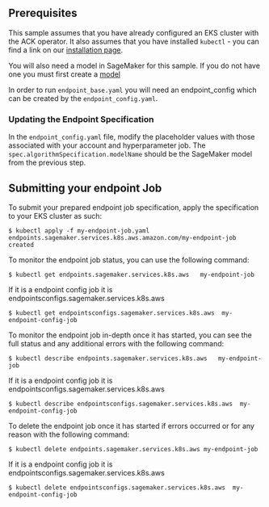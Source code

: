 ## Prerequisites

This sample assumes that you have already configured an EKS cluster with the ACK operator. It also assumes that you have installed `kubectl` - you can find a link on our [installation page](TODO).

You will also need a model in SageMaker for this sample. If you do not have one you must first create a [model](https://docs.aws.amazon.com/sagemaker/latest/dg/sagemaker-mkt-model-pkg-model.html)

In order to run `endpoint_base.yaml` you will need an endpoint_config which can be created by the `endpoint_config.yaml`.



### Updating the Endpoint Specification

In the `endpoint_config.yaml` file, modify the placeholder values with those associated with your account and hyperparameter job. The `spec.algorithmSpecification.modelName` should be the SageMaker model from the previous step.  

## Submitting your endpoint Job


To submit your prepared endpoint job specification, apply the specification to your EKS cluster as such:
```
$ kubectl apply -f my-endpoint-job.yaml
endpoints.sagemaker.services.k8s.aws.amazon.com/my-endpoint-job created
```



To monitor the endpoint job status, you can use the following command:
```
$ kubectl get endpoints.sagemaker.services.k8s.aws   my-endpoint-job
```
If it is a endpoint config job it is endpointsconfigs.sagemaker.services.k8s.aws  
```
$ kubectl get endpointsconfigs.sagemaker.services.k8s.aws  my-endpoint-config-job
```

To monitor the endpoint job in-depth once it has started, you can see the full status and any additional errors with the following command:
```
$ kubectl describe endpoints.sagemaker.services.k8s.aws   my-endpoint-job
```

If it is a endpoint config job it is endpointsconfigs.sagemaker.services.k8s.aws  
```
$ kubectl describe endpointsconfigs.sagemaker.services.k8s.aws  my-endpoint-config-job
```

To delete the endpoint job once it has started if errors occurred or for any reason with the following command:
```
$ kubectl delete endpoints.sagemaker.services.k8s.aws my-endpoint-job
```

If it is a endpoint config job it is endpointsconfigs.sagemaker.services.k8s.aws  
```
$ kubectl delete endpointsconfigs.sagemaker.services.k8s.aws  my-endpoint-config-job
```
